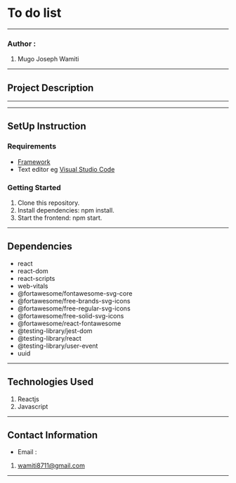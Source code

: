 #   To do list
*****
### Author :
1. Mugo Joseph Wamiti 
****
## Project Description


******
*****
## SetUp Instruction
### Requirements
* [Framework](https://legacy.reactjs.org/)
* Text editor eg [Visual Studio Code](https://code.visualstudio.com/download)


### Getting Started
1. Clone this repository.
2. Install dependencies: npm install.
3. Start the frontend: npm start.


*****
## Dependencies
- react
- react-dom
- react-scripts
- web-vitals
- @fortawesome/fontawesome-svg-core
- @fortawesome/free-brands-svg-icons
- @fortawesome/free-regular-svg-icons
- @fortawesome/free-solid-svg-icons
- @fortawesome/react-fontawesome
- @testing-library/jest-dom
- @testing-library/react
- @testing-library/user-event
- uuid
*****
## Technologies Used
1. Reactjs
2. Javascript
*****
## Contact Information
* Email : 
1. wamiti8711@gmail.com
*****
